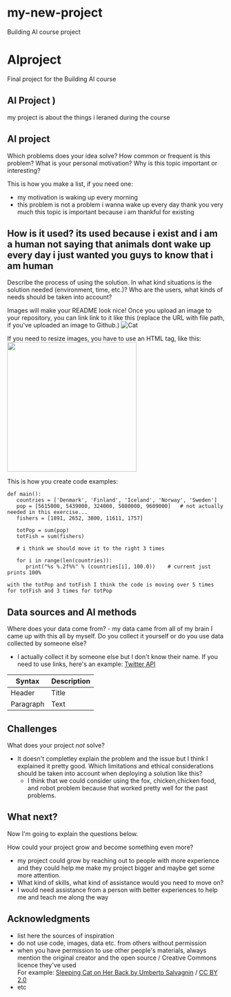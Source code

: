 # my-new-project
Building AI course project
<!-- This is the markdown template for the final project of the Building AI course, 
created by Reaktor Innovations and University of Helsinki. 
Copy the template, paste it to your GitHub README and edit! -->

# AIproject

Final project for the Building AI course

## AI Project )

my project is about the things i leraned during the course


## AI project

Which problems does your idea solve? How common or frequent is this problem? What is your personal motivation? Why is this topic important or interesting?

This is how you make a list, if you need one:
* my motivation is waking up every morning
* this problem is not a problem i wanna wake up every day thank you very much
  this topic is important because i am thankful for existing


## How is it used? its used because i exist and i am a human not saying that animals dont wake up every day i just wanted you guys to know that i am human

Describe the process of using the solution. In what kind situations is the solution needed (environment, time, etc.)? Who are the users, what kinds of needs should be taken into account?

Images will make your README look nice!
Once you upload an image to your repository, you can link link to it like this (replace the URL with file path, if you've uploaded an image to Github.)
![Cat](https://upload.wikimedia.org/wikipedia/commons/5/5e/Sleeping_cat_on_her_back.jpg)

If you need to resize images, you have to use an HTML tag, like this:
<img src="https://upload.wikimedia.org/wikipedia/commons/5/5e/Sleeping_cat_on_her_back.jpg" width="300">

This is how you create code examples:
```
def main():
   countries = ['Denmark', 'Finland', 'Iceland', 'Norway', 'Sweden']
   pop = [5615000, 5439000, 324000, 5080000, 9609000]   # not actually needed in this exercise...
   fishers = [1891, 2652, 3800, 11611, 1757]

   totPop = sum(pop)
   totFish = sum(fishers)

   # i think we should move it to the right 3 times

   for i in range(len(countries)):
      print("%s %.2f%%" % (countries[i], 100.0))    # current just prints 100%

with the totPop and totFish I think the code is moving over 5 times for totFish and 3 times for totPop
```


## Data sources and AI methods
Where does your data come from? - my data came from all of my brain I came up with this all by myself.
Do you collect it yourself or do you use data collected by someone else?
- I actually collect it by someone else but I don't know their name.
If you need to use links, here's an example:
[Twitter API](https://developer.twitter.com/en/docs)

| Syntax      | Description |
| ----------- | ----------- |
| Header      | Title       |
| Paragraph   | Text        |

## Challenges

What does your project _not_ solve?
- It doesn't completley explain the problem and the issue but I think I explained it pretty good.
  Which limitations and ethical considerations should be taken into account when deploying a solution like this?
  - I think that we could consider using the fox, chicken,chicken food, and robot problem because that worked pretty well for the past problems.

## What next?
Now I'm going to explain the questions below.

How could your project grow and become something even more?
- my project could grow by reaching out to people with more experience and they could help me make my project bigger and maybe get some more attention.
- What kind of skills, what kind of assistance would you  need to move on?
- I would need assistance from a person with better experiences to help me and teach me along the way


## Acknowledgments

* list here the sources of inspiration 
* do not use code, images, data etc. from others without permission
* when you have permission to use other people's materials, always mention the original creator and the open source / Creative Commons licence they've used
  <br>For example: [Sleeping Cat on Her Back by Umberto Salvagnin](https://commons.wikimedia.org/wiki/File:Sleeping_cat_on_her_back.jpg#filelinks) / [CC BY 2.0](https://creativecommons.org/licenses/by/2.0)
* etc
